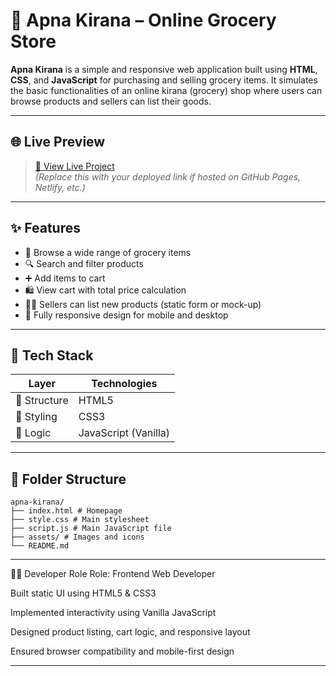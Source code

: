 # 🛒 Apna Kirana – Online Grocery Store

**Apna Kirana** is a simple and responsive web application built using **HTML**, **CSS**, and **JavaScript** for purchasing and selling grocery items. It simulates the basic functionalities of an online kirana (grocery) shop where users can browse products and sellers can list their goods.

---

## 🌐 Live Preview

> [🔗 View Live Project](#)  
> *(Replace this with your deployed link if hosted on GitHub Pages, Netlify, etc.)*

---

## ✨ Features

- 🧺 Browse a wide range of grocery items
- 🔍 Search and filter products
- ➕ Add items to cart
- 🛍️ View cart with total price calculation
- 👨‍🌾 Sellers can list new products (static form or mock-up)
- 📱 Fully responsive design for mobile and desktop

---

## 🧰 Tech Stack

| Layer        | Technologies              |
|--------------|---------------------------|
| 🧩 Structure   | HTML5                     |
| 🎨 Styling     | CSS3                     |
| 🤖 Logic       | JavaScript (Vanilla)     |

---






## 📁 Folder Structure


```
apna-kirana/
├── index.html # Homepage
├── style.css # Main stylesheet
├── script.js # Main JavaScript file
├── assets/ # Images and icons
└── README.md

```

---
🧑‍💻 Developer Role
Role: Frontend Web Developer

Built static UI using HTML5 & CSS3

Implemented interactivity using Vanilla JavaScript

Designed product listing, cart logic, and responsive layout

Ensured browser compatibility and mobile-first design

---
